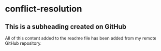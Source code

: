 # conflict-resolution
## This is a subheading created on GitHub

All of this content added to the readme file has been added from my remote GitHub repository.
